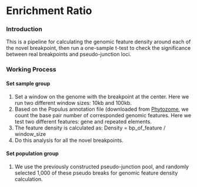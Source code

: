 # Enrichment Ratio
### Introduction
This is a pipeline for calculating the genomic feature density around each of the novel breakpoint, then run a one-sample t-test to check the significance between real breakpoints and pseudo-junction loci. 
### Working Process
#### Set sample group
1. Set a window on the genome with the breakpoint at the center. Here we run two different window sizes: 10kb and 100kb. 
2. Based on the Populus annotation file (downloaded from [Phytozome](https://phytozome.jgi.doe.gov/pz/portal.html#), we count the base pair number of corresponded genomic features. Here we test two different features: gene and repeated elements. 
3. The feature density is calculated as: Density = bp_of_feature / window_size
4. Do this analysis for all the novel breakpoints. 
#### Set population group
1. We use the previously constructed pseudo-junction pool, and randomly selected 1,000 of these pseudo breaks for genomic feature density calculation. 

